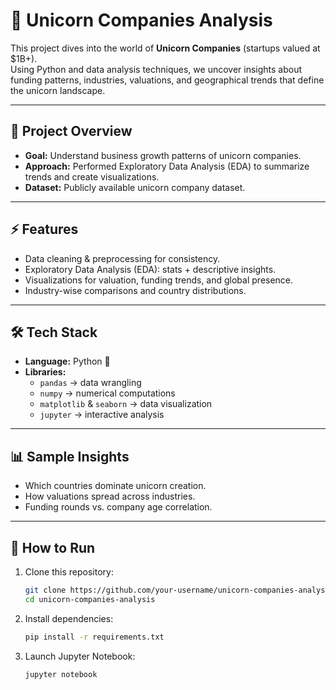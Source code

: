 # 🦄 Unicorn Companies Analysis

This project dives into the world of **Unicorn Companies** (startups valued at $1B+).  
Using Python and data analysis techniques, we uncover insights about funding patterns, industries, valuations, and geographical trends that define the unicorn landscape.  

---

## 📌 Project Overview
- **Goal:** Understand business growth patterns of unicorn companies.  
- **Approach:** Performed Exploratory Data Analysis (EDA) to summarize trends and create visualizations.  
- **Dataset:** Publicly available unicorn company dataset.  

---

## ⚡ Features
- Data cleaning & preprocessing for consistency.  
- Exploratory Data Analysis (EDA): stats + descriptive insights.  
- Visualizations for valuation, funding trends, and global presence.  
- Industry-wise comparisons and country distributions.  

---

## 🛠️ Tech Stack
- **Language:** Python 🐍  
- **Libraries:**  
  - `pandas` → data wrangling  
  - `numpy` → numerical computations  
  - `matplotlib` & `seaborn` → data visualization  
  - `jupyter` → interactive analysis  

---

## 📊 Sample Insights
- Which countries dominate unicorn creation.  
- How valuations spread across industries.  
- Funding rounds vs. company age correlation.  

---

## 🚀 How to Run
1. Clone this repository:  
   ```bash
   git clone https://github.com/your-username/unicorn-companies-analysis.git
   cd unicorn-companies-analysis
2. Install dependencies:  
   ```bash
   pip install -r requirements.txt
3. Launch Jupyter Notebook:  
   ```bash
   jupyter notebook


   
